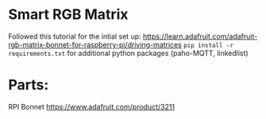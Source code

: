 # Smart RGB Matrix
Followed this tutorial for the intial set up: https://learn.adafruit.com/adafruit-rgb-matrix-bonnet-for-raspberry-pi/driving-matrices
`pip install -r requirements.txt` for additional python packages (paho-MQTT, linkedlist)


# Parts: 
RPI Bonnet https://www.adafruit.com/product/3211



